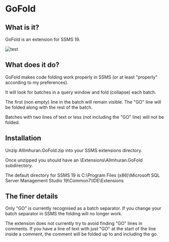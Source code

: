 # GoFold

## What is it?

GoFold is an extension for SSMS 19.

![test](https://drive.google.com/uc?export=view&id=1h_cvlkZKxp0LSaaZGvsQB9K-R_yxnVRd)

## What does it do?

GoFold makes code folding work properly in SSMS (or at least "properly" according to my preferences).

It will look for batches in a query window and fold (collapse) each batch.

The first (non empty) line in the batch will remain visible. 
The "GO" line will be folded along with the rest of the batch.

Batches with two lines of text or less (not including the "GO" line) will not be folded.


## Installation

Unzip Alllmhuran.GoFold.zip into your SSMS extensions directory. 

Once unzipped you should have an \Extensions\Allmhuran.GoFold subdirectory.

The default directory for SSMS 19 is C:\Program Files (x86)\Microsoft SQL Server Management Studio 19\Common7\IDE\Extensions


## The finer details

Only "GO" is currently recognised as a batch separator. If you change your batch separator in SSMS the folding will no longer work.

The extension does not currently try to avoid finding "GO" lines in comments. If you have a line of text with just "GO" at the start of the line inside a comment, the comment will be folded up to and including the go.

